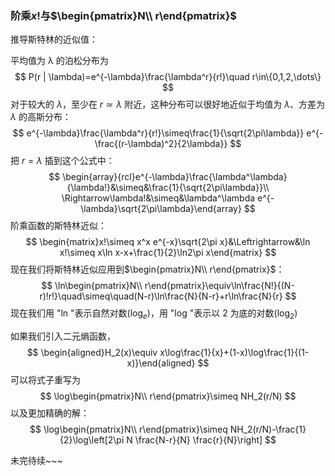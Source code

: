 ### 阶乘$x!$与$\begin{pmatrix}N\\ r\end{pmatrix}$

推导斯特林的近似值：

平均值为 λ 的泊松分布为
$$
P(r | \lambda)=e^{-\lambda}\frac{\lambda^r}{r!}\quad r\in\{0,1,2,\dots\}
$$
对于较大的 $λ$，至少在 $r ≃ λ$ 附近，这种分布可以很好地近似于均值为 $λ$、方差为 $λ$ 的高斯分布：
$$
e^{-\lambda}\frac{\lambda^r}{r!}\simeq\frac{1}{\sqrt{2\pi\lambda}} e^{-\frac{(r-\lambda)^2}{2\lambda}}
$$
把 $r = λ$ 插到这个公式中：
$$
\begin{array}{rcl}e^{-\lambda}\frac{\lambda^\lambda}{\lambda!}&\simeq&\frac{1}{\sqrt{2\pi\lambda}}\\ \Rightarrow\lambda!&\simeq&\lambda^\lambda e^{-\lambda}\sqrt{2\pi\lambda}\end{array}
$$
阶乘函数的斯特林近似：
$$
\begin{matrix}x!\simeq x^x e^{-x}\sqrt{2\pi x}&\Leftrightarrow&\ln x!\simeq x\ln x-x+\frac{1}{2}\ln2\pi x\end{matrix}
$$
现在我们将斯特林近似应用到$\begin{pmatrix}N\\ r\end{pmatrix}$：
$$
\ln\begin{pmatrix}N\\ r\end{pmatrix}\equiv\ln\frac{N!}{(N-r)!r!}\quad\simeq\quad(N-r)\ln\frac{N}{N-r}+r\ln\frac{N}{r}
$$
现在我们用 "ln "表示自然对数${(\log_{e})}$，用 "log "表示以 2 为底的对数$(\log_2)$

如果我们引入二元熵函数，
$$
\begin{aligned}H_2(x)\equiv x\log\frac{1}{x}+(1-x)\log\frac{1}{(1-x)}\end{aligned}
$$
可以将式子重写为
$$
\log\begin{pmatrix}N\\ r\end{pmatrix}\simeq NH_2(r/N)
$$
以及更加精确的解：
$$
\log\begin{pmatrix}N\\ r\end{pmatrix}\simeq NH_2(r/N)-\frac{1}{2}\log\left[2\pi N \frac{N-r}{N} \frac{r}{N}\right]
$$


未完待续~~~